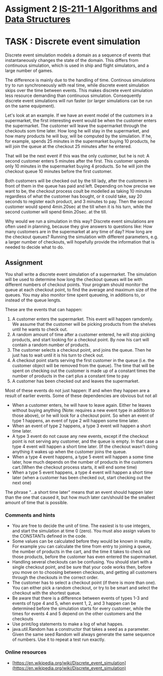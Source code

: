 # Assigment 2 [IS-211-1 Algorithms and Data Structures](https://www.uia.no/en/studieplaner/topic/IS-211-1)

# TASK : Discrete event simulation

Discrete event simulation models a domain as a sequence of events that instantaneously changes the state of the domain. This differs from continuous simulation, which is used in ship and flight simulators, and a large number of games.

The difference is mainly due to the handling of time. Continous simulations try to run synchroneously with real time, while discrete event simulation skips over the time between events. This makes discrete event simulation less resource demanding than continuous simulation. Consequently discrete event simulations will run faster (or larger simulations can be run on the same equipment).

Let's look at an example. If we have an event model of the customers in a supermarket, the first interesting event would be when the customer enters the supermarket. The customer will leave the supermarket through the checkouts som time later. How long he will stay in the supermarket, and how many products he will buy, will be computed by the simulation. If he, for example, spends 25 minutes in the supermarket buying 10 products, he will join the queue at the checkout 25 minutes after he entered.

That will be the next event if this was the only customer, but he is not: A second customer enters 5 minutes after the first. This customer spends only 10 minutes in the supermarket buying 4 products. So he will join the checkout queue 10 minutes before the first customer.

Both customers will be checked out by the till lady, after the customers in front of them in the queue has paid and left. Depending on how precise we want to be, the checkout process coult be modelled as taking 10 minutes regardless of what the customer has bought, or it could take, say 20 seconds to register each product, and 3 minutes to pay. Then the second customer would spend 4min.20sec at the till when it is his turn, while the second customer will spend 6min.20sec. at the till.

Why would we run a simulation in this way? Discrete event simulations are often used in planning, because they give answers to questions like: How many customers are in the supermarket at any time of day? How long are the checkout queues? Running the simulation with different parameters, e.g. a larger number of checkouts, will hopefully provide the information that is needed to decide what to do.

## Assignment

You shall write a discrete event simulation of a supermarket. The simulation will be used to determine how long the checkout queues will be with different numbers of checkout points. Your program should monitor the queue at each checkout point, to find the average and maximum size of the queues. You may also monitor time spent queueing, in additions to, or instead of the queue lengts.

These are the events that can happen:

1.  A customer enters the supermarket. This event will happen ramdomly. We assume that the customer will be picking products from the shelves until he wants to check out.
2.  A random amount of time after a customer entered, he will stop picking products, and start looking for a checkout point. By now his cart will contain a random number of products.
3.  The customer selects a checkout point, and joins the queue. Then he just has to wait until it is his turn to check out.
4.  A checkout point starts serving the first customer in the queue (i.e. the customer object will be removed from the queue). The time that will be spent on checking out the customer is made up of a constant times the number of products in the cart plus a constant time to pay
5.  A customer has been checked out and leaves the supermarket.

Most of these events do not just happen: If and when they happen are a result of earlier events. Some of these dependencies are obvious but not all

*   When a customer enters, he will have to leave again. Either he leaves without buying anything (Note: requires a new event type in addition to those above), or he will look for a checkout point. So when an event of type 1 happens, an event of type 2 will happen some time later.
*   When an event of type 2 happens, a type 3 event will happen a short time later.
*   A type 3 event do not cause any new events, except if the checkout point is not serving any customer, and the queue is empty. In that case a type 4 event will happen a short time later. (If the checkout wasn't doing anything it wakes up when the customer joins the queue.
*   When a type 4 event happens, a type 5 event will happen a some time later, how much depends on the number of products in the customers cart.(When the checkout process starts, it will end some time)
*   When a type 5 event happens, a type 4 event will happen a short time later (when a customer has been checked out, start checking out the next one)

The phrase "...a short time later" means that an event should happen later than the one that caused it, but how much later can/should be the smallest amount of time that is possible.

### Comments and hints

*   You are free to decide the unit of time. The easiest is to use integers, and start the simulation at time 0 (zero). You must also assign values to the CONSTANTs defined in the code.
*   Some values can be calculated before they would be known in reality. For example you can calculate the time from entry to joining a queue, the number of products in the cart, and the time it takes to check out those products, before the customer has even entered the supermarket.
*   Handling several checkouts can be confusing. You should start with a single checkout point, and be sure that your code works then, before you move on to choosing between checkouts, and getting all customers through the checkouts in the correct order.
*   The customer has to select a checkout point (if there is more than one). You can either pick a random checkout, or try to be smart and select the checkout with the shortest queue.
*   Be aware that there is a difference between events of types 1-3 and events of type 4 and 5, when event 1, 2, and 3 happen can be determined before the simulation starts for every customer, while the times for events 4 and 5 depend on the other customers and the checkouts
*   Use print/log statements to make a log of what happes.
*   java.util.Random has a constructor that takes a seed as a parameter. Given the same seed Random will always generate the same sequence of numbers. Use it to repeat a test run exactly.

### Online resources

*   [https://en.wikipedia.org/wiki/Discrete_event_simulation](https://en.wikipedia.org/wiki/Discrete_event_simulation)
